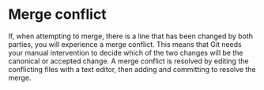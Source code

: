 # Merge conflict

If, when attempting to merge, there is a line that has been changed by both parties, you will experience a merge conflict. This means that Git needs your manual intervention to decide which of the two changes will be the canonical or accepted change. A merge conflict is resolved by editing the conflicting files with a text editor, then adding and committing to resolve the merge.  
